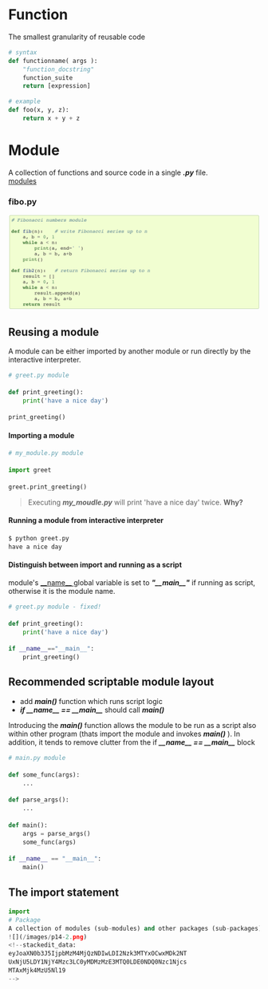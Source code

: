 # Function
The smallest granularity of reusable code
```python
# syntax
def functionname( args ):
    "function_docstring"
    function_suite
    return [expression]
```
```python
# example
def foo(x, y, z):
    return x + y + z
```
# Module
A collection of functions and source code in a single ***.py*** file.  
[modules](https://docs.python.org/3/tutorial/modules.html#modules)  
 ### fibo.py
![](/images/p14-1.png)
## Reusing a module
A module can be either imported by another module or run directly by the interactive interpreter.
```python
# greet.py module

def print_greeting():
    print('have a nice day')

print_greeting()
```
#### Importing a module
```python
# my_module.py module

import greet

greet.print_greeting()
```

> Executing ***my_moudle.py*** will print 'have a nice day' twice. **Why?**

#### Running a module from interactive interpreter
```cmd
$ python greet.py
have a nice day
```
#### Distinguish between import and running as a script
module's [\_\_name\_\_ ](https://docs.python.org/3/library/__main__.html) global variable is set to ***"\_\_main\_\_"*** if running as script, otherwise it is the module name.
```python
# greet.py module - fixed!

def print_greeting():
    print('have a nice day')

if __name__=="__main__":
    print_greeting()
```
## Recommended scriptable module layout

 - add ***main()*** function which runs script logic
 - ***if \_\_name\_\_ == \_\_main\_\_*** should call ***main()***  
 
Introducing the ***main()*** function allows the module to be run as a script also within other program (thats import the module and invokes ***main()*** ). In addition, it tends to remove clutter from the if ***\_\_name\_\_ == \_\_main\_\_*** block

```python
# main.py module

def some_func(args):
    ...

def parse_args():
    ...

def main():
    args = parse_args()
    some_func(args)

if __name__ == "__main__":
    main()
```
## The import statement
```python
import 
# Package
A collection of modules (sub-modules) and other packages (sub-packages).
![](/images/p14-2.png)
<!--stackedit_data:
eyJoaXN0b3J5IjpbMzM4MjQzNDIwLDI2Nzk3MTYxOCwxMDk2NT
UxNjU5LDY1NjY4Mzc3LC0yMDMzMzE3MTQ0LDE0NDQ0Nzc1Njcs
MTAxMjk4MzU5Nl19
-->
